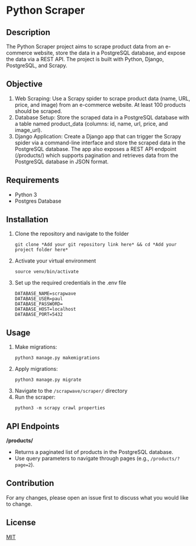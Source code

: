 # Python Scraper

## Description

The Python Scraper project aims to scrape product data from an e-commerce website, store the data in a PostgreSQL database, and expose the data via a REST API. The project is built with Python, Django, PostgreSQL, and Scrapy.

## Objective

1. Web Scraping: Use a Scrapy spider to scrape product data (name, URL, price, and image) from an e-commerce website. At least 100 products should be scraped.
2. Database Setup: Store the scraped data in a PostgreSQL database with a table named product_data (columns: id, name, url, price, and image_url).
3. Django Application: Create a Django app that can trigger the Scrapy spider via a command-line interface and store the scraped data in the PostgreSQL database. The app also exposes a REST API endpoint (/products/) which supports pagination and retrieves data from the PostgreSQL database in JSON format.

## Requirements

- Python 3
- Postgres Database

## Installation

1. Clone the repository and navigate to the folder
    ```
    git clone *Add your git repository link here* && cd *Add your project folder here*
    ```

2. Activate your virtual environment
    ```
    source venv/bin/activate
    ```

3. Set up the required credentials in the .env file
    ```
    DATABASE_NAME=scrapwave
    DATABASE_USER=paul
    DATABASE_PASSWORD=
    DATABASE_HOST=localhost
    DATABASE_PORT=5432
    ```

## Usage

1. Make migrations:
    ```
    python3 manage.py makemigrations
    ```
2. Apply migrations:
    ```
    python3 manage.py migrate
    ```
3. Navigate to the `/scrapwave/scraper/` directory
4. Run the scraper:
    ```
    python3 -m scrapy crawl properties
    ```

## API Endpoints

**/products/**

- Returns a paginated list of products in the PostgreSQL database.
- Use query parameters to navigate through pages (e.g., `/products/?page=2`).

## Contribution

For any changes, please open an issue first to discuss what you would like to change. 

## License

[MIT](https://choosealicense.com/licenses/mit/)
